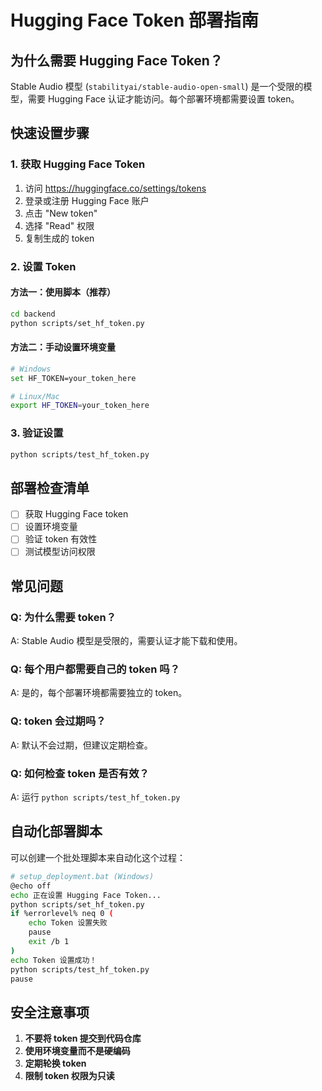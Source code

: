 # Hugging Face Token 部署指南

## 为什么需要 Hugging Face Token？

Stable Audio 模型 (`stabilityai/stable-audio-open-small`) 是一个受限的模型，需要 Hugging Face 认证才能访问。每个部署环境都需要设置 token。

## 快速设置步骤

### 1. 获取 Hugging Face Token

1. 访问 https://huggingface.co/settings/tokens
2. 登录或注册 Hugging Face 账户
3. 点击 "New token"
4. 选择 "Read" 权限
5. 复制生成的 token

### 2. 设置 Token

#### 方法一：使用脚本（推荐）
```bash
cd backend
python scripts/set_hf_token.py
```

#### 方法二：手动设置环境变量
```bash
# Windows
set HF_TOKEN=your_token_here

# Linux/Mac
export HF_TOKEN=your_token_here
```

### 3. 验证设置
```bash
python scripts/test_hf_token.py
```

## 部署检查清单

- [ ] 获取 Hugging Face token
- [ ] 设置环境变量
- [ ] 验证 token 有效性
- [ ] 测试模型访问权限

## 常见问题

### Q: 为什么需要 token？
A: Stable Audio 模型是受限的，需要认证才能下载和使用。

### Q: 每个用户都需要自己的 token 吗？
A: 是的，每个部署环境都需要独立的 token。

### Q: token 会过期吗？
A: 默认不会过期，但建议定期检查。

### Q: 如何检查 token 是否有效？
A: 运行 `python scripts/test_hf_token.py`

## 自动化部署脚本

可以创建一个批处理脚本来自动化这个过程：

```bash
# setup_deployment.bat (Windows)
@echo off
echo 正在设置 Hugging Face Token...
python scripts/set_hf_token.py
if %errorlevel% neq 0 (
    echo Token 设置失败
    pause
    exit /b 1
)
echo Token 设置成功！
python scripts/test_hf_token.py
pause
```

## 安全注意事项

1. **不要将 token 提交到代码仓库**
2. **使用环境变量而不是硬编码**
3. **定期轮换 token**
4. **限制 token 权限为只读** 